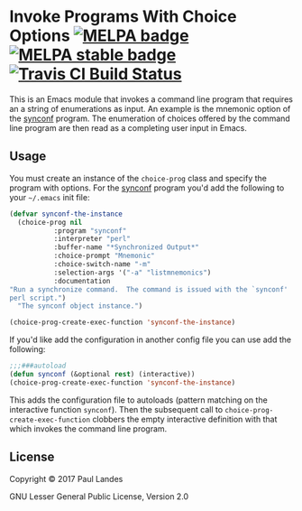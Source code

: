 # Invoke Programs With Choice Options [![MELPA badge][melpa-badge]][melpa-link] [![MELPA stable badge][melpa-stable-badge]][melpa-stable-link] [![Travis CI Build Status][travis-badge]][travis-link]

  [melpa-link]: https://melpa.org/#/choice-program
  [melpa-stable-link]: https://stable.melpa.org/#/choice-program
  [melpa-badge]: https://melpa.org/packages/choice-program-badge.svg
  [melpa-stable-badge]: https://stable.melpa.org/packages/choice-program-badge.svg
  [travis-link]: https://travis-ci.org/plandes/choice-program
  [travis-badge]: https://travis-ci.org/plandes/choice-program.svg?branch=master

This is an Emacs module that invokes a command line program that requires an
a string of enumerations as input.  An example is the mnemonic option of the
[synconf](https://github.com/plandes/synconf) program.  The enumeration of
choices offered by the command line program are then read as a completing user
input in Emacs.


## Usage

You must create an instance of the `choice-prog` class and specify the program
with options.  For the [synconf](https://github.com/plandes/synconf) program
you'd add the following to your `~/.emacs` init file:
```lisp
(defvar synconf-the-instance
  (choice-prog nil
	       :program "synconf"
	       :interpreter "perl"
	       :buffer-name "*Synchronized Output*"
	       :choice-prompt "Mnemonic"
	       :choice-switch-name "-m"
	       :selection-args '("-a" "listmnemonics")
	       :documentation
"Run a synchronize command.  The command is issued with the `synconf'
perl script.")
  "The synconf object instance.")

(choice-prog-create-exec-function 'synconf-the-instance)
```

If you'd like add the configuration in another config file you can use add the
following:
```lisp
;;;###autoload
(defun synconf (&optional rest) (interactive))
(choice-prog-create-exec-function 'synconf-the-instance)
```

This adds the configuration file to autoloads (pattern matching on the
interactive function `synconf`).  Then the subsequent call to
`choice-prog-create-exec-function` clobbers the empty interactive definition
with that which invokes the command line program.


## License

Copyright © 2017 Paul Landes

GNU Lesser General Public License, Version 2.0

